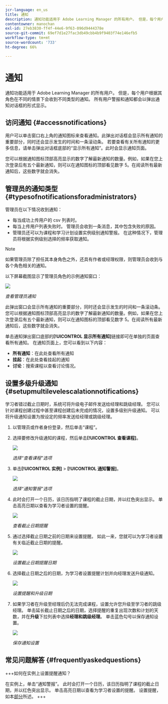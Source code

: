 ```yaml
---
jcr-language: en_us
title: 通知
description: 通知功能适用于 Adobe Learning Manager 的所有用户。 但是，每个用户根据其角色在不同的情景下会收到不同类型的通知。
contentowner: manochan
exl-id: 27eb3830-ff4f-44e6-9f63-096d9444378e
source-git-commit: 69ef7d1e27fac3db49cbb4b9f9403f74e146efb5
workflow-type: tm+mt
source-wordcount: '733'
ht-degree: 66%

---
```


# 通知

通知功能适用于 Adobe Learning Manager 的所有用户。 但是，每个用户根据其角色在不同的情景下会收到不同类型的通知。 所有用户警报和通知都会以弹出通知对话框的形式显示。

## 访问通知 {#accessnotifications}

用户可以单击窗口右上角的通知图标来查看通知。此弹出对话框会显示所有通知的重要部分，同时还会显示发生的时间和一条滚动条。 若要查看有关所有通知的更多信息，请单击弹出对话框底部的“显示所有通知”。此时会显示通知页面。

您可以根据通知图标顶部高亮显示的数字了解最新通知的数量。例如，如果在您上次登录后有五个最新通知，则可以在通知图标的顶部看见数字 5。在阅读所有最新通知后，这些数字就会消失。

## 管理员的通知类型 {#typesofnotificationsforadministrators}

管理员在以下情况收到通知：

* 每当成功上传用户的 csv 列表时。
* 每当上传用户列表失败时。 管理员会收到一条消息，其中包含失败的原因。
* 管理员还可以为课程和学习计划设置实例级别通知警报。 在这种情况下，管理员将根据实例级别选择的频率获取通知。

>[!NOTE]
>
>如果管理员除了担任其本身角色之外，还具有作者或经理权限，则管理员会收到与各个角色相关的通知。

以下屏幕截图显示了管理员角色的示例通知窗口：

![](assets/admin-notification.png)

*查看管理员通知*

此弹出窗口会显示所有通知的重要部分，同时还会显示发生的时间和一条滚动条。 您可以根据通知图标顶部高亮显示的数字了解最新通知的数量。例如，如果在您上次登录后有五个最新通知，则可以在通知图标的顶部看见数字 5。在阅读所有最新通知后，这些数字就会消失。

单击通知弹出窗口底部的&#x200B;**[!UICONTROL 显示所有通知]**&#x200B;链接即可在单独的页面查看所有通知。 在通知页面上，您可以看到以下内容：

* **所有通知**：在此处查看所有通知
* **挂起**：在此处查看挂起的通知
* **讨论**：搜索课程以查看讨论情况。

## 设置多级升级通知 {#setupmultilevelescalationnotifications}

学习者错过截止日期时，系统可将升级电子邮件发送给经理和跳级经理。 您可以针对课程创建过程中甚至课程创建后未完成的情况，设置多级别升级通知。 可以将升级通知设置为按设定的频率发送给经理或跳级经理。

1. 以管理员或作者身份登录，然后单击“课程”。
1. 选择要修改升级通知的课程，然后单击&#x200B;**[!UICONTROL 查看课程]**。

   ![](assets/view-courses.png)

   *选择“查看课程”选项*

1. 单击&#x200B;**[!UICONTROL 实例]** > **[!UICONTROL 通知警报]**。

   ![](assets/notification-alert.png)

   *选择“通知警报”选项*

1. 此时会打开一个日历，该日历指明了课程的截止日期，并以红色突出显示。 单击高亮日期以查看为学习者设置的提醒。

   ![](assets/deadline-calender.png)

   *查看截止日期提醒*

1. 通过选择截止日期之前的日期来设置提醒。 如此一来，您就可以为学习者设置有关临近截止日期的提醒。

   ![](assets/deadline-reminder.png)

   *设置截止日期提醒日期*

1. 选择截止日期之后的日期，为学习者设置提醒计划并向经理发送升级通知。

   ![](assets/set-reminders-andescalation.png)

   *设置提醒和升级日期*

1. 如果学习者在升级至经理后仍无法完成课程，设置允许您升级至学习者的跳级经理。 单击延长截止日期之后的日期，选择提醒的重复出现次数和计划的天数，并在&#x200B;**升级**&#x200B;下拉列表中选择&#x200B;**经理和跳级经理**。 单击蓝色勾号以保存通知设置。

   ![](assets/reminder-to-managerandskipmanager.png)

   *保存通知设置*

## 常见问题解答 {#frequentlyaskedquestions}

+++如何在实例上设置提醒通知？

在实例上，单击“通知警报”。 此时会打开一个日历，该日历指明了课程的截止日期，并以红色突出显示。 单击高亮日期以查看为学习者设置的提醒。 设置提醒，如本[部分](user-notifications.md#Setupmultilevelescalationnotifications)所述。
+++
